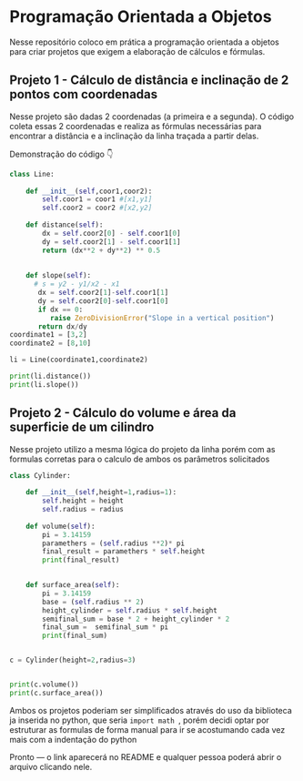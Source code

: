 # Programação Orientada a Objetos

Nesse repositório coloco em prática a programação orientada a objetos para criar projetos que exigem a elaboração de cálculos e fórmulas.

## Projeto 1 - Cálculo de distância e inclinação de 2 pontos com coordenadas

Nesse projeto são dadas 2 coordenadas (a primeira e a segunda). O código coleta essas 2 coordenadas e realiza as fórmulas necessárias para encontrar a distância e a inclinação da linha traçada a partir delas.

Demonstração do código 👇

```python
class Line:
    
    def __init__(self,coor1,coor2):
        self.coor1 = coor1 #[x1,y1]
        self.coor2 = coor2 #[x2,y2]
    
    def distance(self):
        dx = self.coor2[0] - self.coor1[0]
        dy = self.coor2[1] - self.coor1[1]
        return (dx**2 + dy**2) ** 0.5
     
    
    def slope(self):
      # s = y2 - y1/x2 - x1
       dx = self.coor2[1]-self.coor1[1]
       dy = self.coor2[0]-self.coor1[0]
       if dx == 0:
          raise ZeroDivisionError("Slope in a vertical position")
       return dx/dy
coordinate1 = [3,2]
coordinate2 = [8,10]

li = Line(coordinate1,coordinate2)

print(li.distance())
print(li.slope())
```



## Projeto 2 - Cálculo do volume e área da superficie de um cilindro

Nesse projeto utilizo a mesma lógica do projeto da linha porém com as formulas corretas para o calculo de ambos os parâmetros solicitados

```python
class Cylinder:
    
    def __init__(self,height=1,radius=1):
        self.height = height
        self.radius = radius
        
    def volume(self):
        pi = 3.14159
        paramethers = (self.radius **2)* pi
        final_result = paramethers * self.height
        print(final_result)

    
    def surface_area(self):
        pi = 3.14159  
        base = (self.radius ** 2)
        height_cylinder = self.radius * self.height
        semifinal_sum = base * 2 + height_cylinder * 2 
        final_sum =  semifinal_sum * pi
        print(final_sum)  


c = Cylinder(height=2,radius=3)


print(c.volume())
print(c.surface_area())
```

Ambos os projetos poderiam ser simplificados através do uso da biblioteca ja inserida no python, que seria ```import math ```, porém decidi optar por estruturar as formulas de forma manual para ir se acostumando cada vez mais com a indentação do python




Pronto — o link aparecerá no README e qualquer pessoa poderá abrir o arquivo clicando nele.
